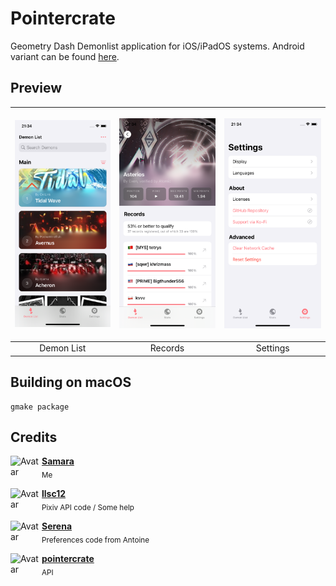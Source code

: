 # Pointercrate

Geometry Dash Demonlist application for iOS/iPadOS systems. Android variant can be found [here](https://github.com/wingio/Hellish).

## Preview

| <p align="center"><picture><source media="(prefers-color-scheme: dark)" srcset="Images/List_dark.png"><source media="(prefers-color-scheme: light)" srcset="Images/List_light.png"><img alt="Pointercrate-pocket." src="Images/List_light.png" width="200"></picture></p> | <p align="center"><picture><source media="(prefers-color-scheme: dark)" srcset="Images/Info_dark.png"><source media="(prefers-color-scheme: light)" srcset="Images/Info_light.png"><img alt="Pointercrate-pocket." src="Images/Info_light.png" width="200"></picture></p> | <p align="center"><picture><source media="(prefers-color-scheme: dark)" srcset="Images/Settings_dark.png"><source media="(prefers-color-scheme: light)" srcset="Images/Settings_light.png"><img alt="Pointercrate-pocket." src="Images/Settings_light.png" width="200"></picture></p> | 
|:--:|:--:|:--:| 
| Demon List | Records | Settings |

## Building on macOS
```
gmake package
```

## Credits

<p align="left">
    <img align="left" height="50px" width="50px" src="https://images.weserv.nl/?url=https://github.com/ssalggnikool.png&amp;fit=cover&amp;mask=circle&amp;maxage=7d" alt="Avatar">
    <b><a href="https://github.com/ssalggnikool">Samara</a></b>
    <br>
    <sub>Me</sub>
</p>

<p align="left">
    <img align="left" height="50px" width="50px" src="https://images.weserv.nl/?url=https://github.com/llsc12.png&amp;fit=cover&amp;mask=circle&amp;maxage=7d" alt="Avatar">
    <b><a href="https://github.com/llsc12">llsc12</a></b>
    <br>
    <sub>Pixiv API code / Some help</sub>
</p>

<p align="left">
    <img align="left" height="50px" width="50px" src="https://images.weserv.nl/?url=https://github.com/NSAntoine.png&amp;fit=cover&amp;mask=circle&amp;maxage=7d" alt="Avatar">
    <b><a href="https://github.com/NSAntoine">Serena</a></b>
    <br>
    <sub>Preferences code from Antoine</sub>
</p>

<p align="left">
    <img align="left" height="50px" width="50px" src="https://images.weserv.nl/?url=https://github.com/stadust.png&amp;fit=cover&amp;mask=circle&amp;maxage=7d" alt="Avatar">
    <b><a href="https://pointercrate.com/demonlist/">pointercrate</a></b>
    <br>
    <sub>API</sub>
</p>

# 
